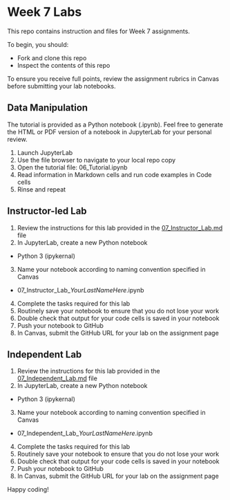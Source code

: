 # Week 7 Labs

This repo contains instruction and files for Week 7 assignments. 

To begin, you should:

* Fork and clone this repo
* Inspect the contents of this repo

To ensure you receive full points, review the assignment rubrics in Canvas before submitting your lab notebooks. 


## Data Manipulation

The tutorial is provided as a Python notebook (.ipynb). Feel free to generate the HTML or PDF version of a notebook in JupyterLab for your personal review. 

1. Launch JupyterLab
2. Use the file browser to navigate to your local repo copy
3. Open the tutorial file: 06_Tutorial.ipynb
4. Read information in Markdown cells and run code examples in Code cells
5. Rinse and repeat

## Instructor-led Lab

1. Review the instructions for this lab provided in the [07_Instructor_Lab.md](/07_Instructor_Lab.md) file
2. In JupyterLab, create a new Python notebook
  * Python 3 (ipykernal)
3. Name your notebook according to naming convention specified in Canvas
  * 07_Instructor_Lab_*YourLastNameHere*.ipynb
4. Complete the tasks required for this lab
5. Routinely save your notebook to ensure that you do not lose your work
6. Double check that output for your code cells is saved in your notebook
7. Push your notebook to GitHub
8. In Canvas, submit the GitHub URL for your lab on the assignment page

## Independent Lab

1. Review the instructions for this lab provided in the [07_Independent_Lab.md](/07_Independent_Lab.md) file
2. In JupyterLab, create a new Python notebook
  * Python 3 (ipykernal)
3. Name your notebook according to naming convention specified in Canvas
  * 07_Independent_Lab_*YourLastNameHere*.ipynb
4. Complete the tasks required for this lab
5. Routinely save your notebook to ensure that you do not lose your work
6. Double check that output for your code cells is saved in your notebook
7. Push your notebook to GitHub
8. In Canvas, submit the GitHub URL for your lab on the assignment page


Happy coding!
